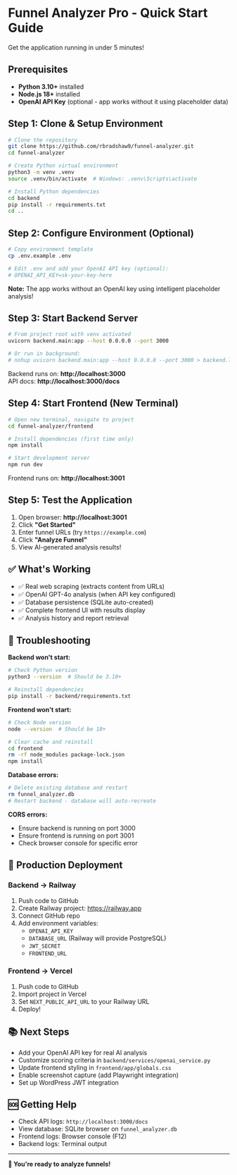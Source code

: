 # Funnel Analyzer Pro - Quick Start Guide

Get the application running in under 5 minutes!

## Prerequisites

- **Python 3.10+** installed
- **Node.js 18+** installed  
- **OpenAI API Key** (optional - app works without it using placeholder data)

## Step 1: Clone & Setup Environment

```bash
# Clone the repository
git clone https://github.com/rbradshaw9/funnel-analyzer.git
cd funnel-analyzer

# Create Python virtual environment
python3 -m venv .venv
source .venv/bin/activate  # Windows: .venv\Scripts\activate

# Install Python dependencies
cd backend
pip install -r requirements.txt
cd ..
```

## Step 2: Configure Environment (Optional)

```bash
# Copy environment template
cp .env.example .env

# Edit .env and add your OpenAI API key (optional):
# OPENAI_API_KEY=sk-your-key-here
```

**Note:** The app works without an OpenAI key using intelligent placeholder analysis!

## Step 3: Start Backend Server

```bash
# From project root with venv activated
uvicorn backend.main:app --host 0.0.0.0 --port 3000

# Or run in background:
# nohup uvicorn backend.main:app --host 0.0.0.0 --port 3000 > backend.log 2>&1 &
```

Backend runs on: **http://localhost:3000**  
API docs: **http://localhost:3000/docs**

## Step 4: Start Frontend (New Terminal)

```bash
# Open new terminal, navigate to project
cd funnel-analyzer/frontend

# Install dependencies (first time only)
npm install

# Start development server
npm run dev
```

Frontend runs on: **http://localhost:3001**

## Step 5: Test the Application

1. Open browser: **http://localhost:3001**
2. Click **"Get Started"**
3. Enter funnel URLs (try `https://example.com`)
4. Click **"Analyze Funnel"**
5. View AI-generated analysis results!

## ✅ What's Working

- ✅ Real web scraping (extracts content from URLs)
- ✅ OpenAI GPT-4o analysis (when API key configured)
- ✅ Database persistence (SQLite auto-created)
- ✅ Complete frontend UI with results display
- ✅ Analysis history and report retrieval

## 🔧 Troubleshooting

**Backend won't start:**
```bash
# Check Python version
python3 --version  # Should be 3.10+

# Reinstall dependencies
pip install -r backend/requirements.txt
```

**Frontend won't start:**
```bash
# Check Node version
node --version  # Should be 18+

# Clear cache and reinstall
cd frontend
rm -rf node_modules package-lock.json
npm install
```

**Database errors:**
```bash
# Delete existing database and restart
rm funnel_analyzer.db
# Restart backend - database will auto-recreate
```

**CORS errors:**
- Ensure backend is running on port 3000
- Ensure frontend is running on port 3001
- Check browser console for specific error

## 🚀 Production Deployment

### Backend → Railway

1. Push code to GitHub
2. Create Railway project: https://railway.app
3. Connect GitHub repo
4. Add environment variables:
   - `OPENAI_API_KEY`
   - `DATABASE_URL` (Railway will provide PostgreSQL)
   - `JWT_SECRET`
   - `FRONTEND_URL`

### Frontend → Vercel

1. Push code to GitHub
2. Import project in Vercel
3. Set `NEXT_PUBLIC_API_URL` to your Railway URL
4. Deploy!

## 📚 Next Steps

- Add your OpenAI API key for real AI analysis
- Customize scoring criteria in `backend/services/openai_service.py`
- Update frontend styling in `frontend/app/globals.css`
- Enable screenshot capture (add Playwright integration)
- Set up WordPress JWT integration

## 🆘 Getting Help

- Check API logs: `http://localhost:3000/docs`
- View database: SQLite browser on `funnel_analyzer.db`
- Frontend logs: Browser console (F12)
- Backend logs: Terminal output

---

**🎉 You're ready to analyze funnels!**
